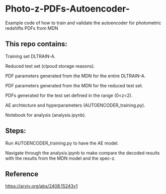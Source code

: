 # Photo-z-PDFs-Autoencoder-
Example code of how to train and validate the autoencoder for photometric redshifts PDFs from MDN

## This repo contains:
Training set DLTRAIN-A.

Reduced test set (clpoud storage reasons).

PDF parameters generated from the MDN for the entire DLTRAIN-A.

PDF parameters generated from the MDN for the reduced test set.

PDFs generated for the test set defined in the range (0<z<2).

AE archtecture and hyperparameters (AUTOENCODER_training.py).

Notebook for analysis (analysis.ipynb).

## Steps:
Run AUTOENCODER_training.py to have the AE model.

Navigate through the analysis.ipynb to make compare the decoded results with the results from the MDN model and the spec-z. 

## Reference
https://arxiv.org/abs/2408.15243v1
